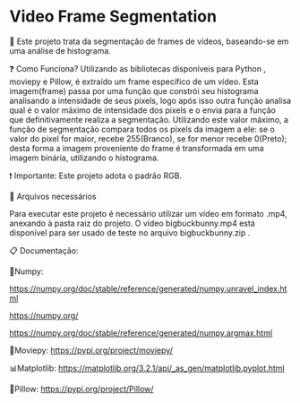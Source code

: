 # Video Frame Segmentation
:movie_camera: Este projeto trata da segmentação de frames de vídeos, baseando-se em uma análise de histograma.

:question: Como Funciona?
Utilizando as bibliotecas disponíveis para Python , moviepy e Pillow, é extraído um frame específico de um vídeo. Esta imagem(frame) passa por uma função que constrói seu histograma analisando a intensidade de seus pixels, logo após isso outra função analisa qual é o valor máximo de intensidade dos pixels e o envia para a função que definitivamente realiza a segmentação. Utilizando este valor máximo, a função de segmentação compara todos os pixels da imagem a ele: se o valor do pixel for maior, recebe 255(Branco), se for menor recebe 0(Preto); desta forma a imagem proveniente do frame é transformada em uma imagem binária, utilizando o histograma.

:exclamation: Importante: Este projeto adota o padrão RGB.


:floppy_disk: Arquivos necessários

Para executar este projeto é necessário utilizar um vídeo em formato .mp4, anexando à pasta raiz do projeto. O vídeo bigbuckbunny.mp4 está disponível para ser usado de teste no arquivo bigbuckbunny.zip .

:clipboard: Documentação:

:triangular_ruler:Numpy:

https://numpy.org/doc/stable/reference/generated/numpy.unravel_index.html

https://numpy.org/

https://numpy.org/doc/stable/reference/generated/numpy.argmax.html

:movie_camera:Moviepy:
https://pypi.org/project/moviepy/

:bar_chart:Matplotlib:
https://matplotlib.org/3.2.1/api/_as_gen/matplotlib.pyplot.html

:art:Pillow:
https://pypi.org/project/Pillow/


